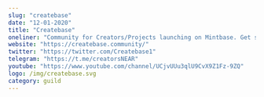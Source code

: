 ```yaml
---
slug: "createbase"
date: "12-01-2020"
title: "Createbase"
oneliner: "Community for Creators/Projects launching on Mintbase. Get support/funding and connect with other creatives!"
website: "https://createbase.community/"
twitter: "https://twitter.com/Createbase1"
telegram: "https://t.me/creatorsNEAR"
youtube: "https://www.youtube.com/channel/UCjvUUu3qlU9CvX9Z1Fz-9ZQ"
logo: /img/createbase.svg
category: guild
---
```

